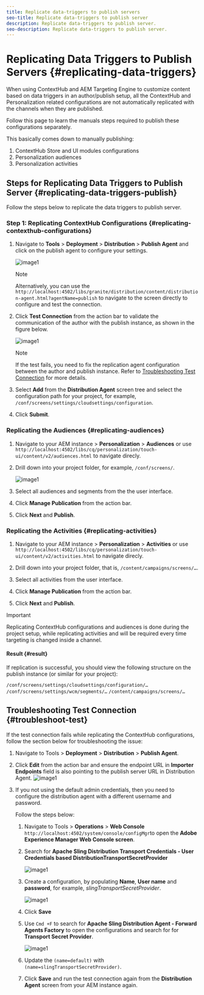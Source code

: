 ```yaml
---
title: Replicate data-triggers to publish servers
seo-title: Replicate data-triggers to publish server
description: Replicate data-triggers to publish server.
seo-description: Replicate data-triggers to publish server.
---
```


# Replicating Data Triggers to Publish Servers {#replicating-data-triggers}

When using ContextHub and AEM Targeting Engine to customize content based on data triggers in an author/publish setup, all the ContextHub and Personalization related configurations are not automatically replicated with the channels when they are published.

Follow this page to learn the manuals steps required to publish these configurations separately.

This basically comes down to manually publishing:

1. ContextHub Store and UI modules configurations
1. Personalization audiences
1. Personalization activities

## Steps for Replicating Data Triggers to Publish Server {#replicating-data-triggers-publish}

Follow the steps below to replicate the data triggers to publish server.

### Step 1: Replicating ContextHub Configurations {#replicating-contexthub-configurations}

1. Navigate to **Tools** > **Deployment** > **Distribution** > **Publish Agent** and click on the publish agent to configure your settings.

   ![image1](/help/user-guide/assets/replicating-triggers/replicating-triggers1.png)

   >[!NOTE]
   >
   >Alternatively, you can use the `http://localhost:4502/libs/granite/distribution/content/distribution-agent.html?agentName=publish` to navigate to the screen directly to configure and test the connection.

1. Click **Test Connection** from the action bar to validate the communication of the author with the publish instance, as shown in the figure  below.

   ![image1](/help/user-guide/assets/replicating-triggers/replicating-triggers2.png)

   >[!NOTE]
   >
   >If the test fails, you need to fix the replication agent configuration between the author and publish instance. Refer to [Troubleshooting Test Connection](/help/user-guide/replicating-data-triggers.md#troubleshoot-test) for more details.

1. Select **Add** from the **Distribution Agent** screen tree and select the configuration path for your project, for example, `/conf/screens/settings/cloudsettings/configuration`.

1. Click **Submit**.

### Replicating the Audiences {#replicating-audiences}

1. Navigate to your AEM instance > **Personalization** > **Audiences** or use `http://localhost:4502/libs/cq/personalization/touch-ui/content/v2/audiences.html` to navigate direcly.

1. Drill down into your project folder, for example, `/conf/screens/`.

   ![image1](/help/user-guide/assets/replicating-triggers/replicating-triggers10.png)

1. Select all audiences and segments from the the user interface.

1. Click **Manage Publication** from the action bar.

1. Click **Next** and **Publish**.

### Replicating the Activities  {#replicating-activities}

1. Navigate to your AEM instance > **Personalization** > **Activities** or use `http://localhost:4502/libs/cq/personalization/touch-ui/content/v2/activities.html` to navigate direcly.

1. Drill down into your project folder, that is, `/content/campaigns/screens/…`.

1. Select all activities from the user interface.

1. Click **Manage Publication** from the action bar.

1. Click **Next** and **Publish**.

>[!IMPORTANT]
>
>Replicating ContextHub configurations and audiences is done during the project setup, while replicating activities and will be required every time targeting is changed inside a channel.

#### Result {#result}

If replication is successful, you should view the following structure on the publish instance (or similar for your project):

`/conf/screens/settings/cloudsettings/configuration/…`
`/conf/screens/settings/wcm/segments/…`
`/content/campaigns/screens/…`

## Troubleshooting Test Connection {#troubleshoot-test}

If the test connection fails while replicating the ContextHub configurations, follow the section below for troubleshooting the issue:

1. Navigate to Tools > **Deployment** > **Distribution** > **Publish Agent**.

1. Click **Edit** from the action bar and ensure the endpoint URL in **Importer Endpoints** field is also pointing to the publish server URL in Distribution Agent.
   ![image1](/help/user-guide/assets/replicating-triggers/replicating-triggers9.png)

1. If you not using the default admin credentials, then you need to configure the distribution agent with a different username and password.

   Follow the steps below:

   1. Navigate to Tools > **Operations** > **Web Console** `http://localhost:4502/system/console/configMgr`to open the **Adobe Experience Manager Web Console screen**.
   1. Search for **Apache Sling Distribution Transport Credentials - User Credentials based DistributionTransportSecretProvider**

      ![image1](/help/user-guide/assets/replicating-triggers/replicating-triggers6.png)

   1. Create a configuration, by populating **Name**, **User name** and **password**, for example, *slingTransportSecretProvider*.

      ![image1](/help/user-guide/assets/replicating-triggers/replicating-triggers7.png)

   1. Click **Save**
   1. Use `Cmd +F` to search for **Apache Sling Distribution Agent - Forward Agents Factory** to open the configurations and search for for **Transport Secret Provider**.

      ![image1](/help/user-guide/assets/replicating-triggers/replicating-triggers8.png)

   1. Update the `(name=default)` with `(name=slingTransportSecretProvider)`.
   1. Click **Save** and run the test connection again from the **Distribution Agent** screen from your AEM instance again.
